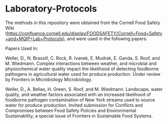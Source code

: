 # Laboratory-Protocols

The methods in this repository were obtained from the Cornell Food Safety Wiki (https://confluence.cornell.edu/display/FOODSAFETY/Cornell+Food+Safety+and+MQIP+Lab+Protocols), and were used in the following papers: 

Papers Used In:

Weller, D., N. Brassill, C. Rock, R. Ivanek, E. Mudrak, E. Ganda, S. Roof, and M. Wiedmann. Complex interactions between weather, and microbial and physiochemical water quality impact the likelihood of detecting foodborne pathogens in agricultural water used for produce production. Under review by Froniters in Microbiology Microbiology.

Weller, D., A. Belias, H. Green, S. Roof, and M. Wiedmann. Landscape, water quality, and weather factors associated with an increased likelihood of foodborne pathogen contamination of New York streams used to source water for produce production. Invited submission for Conflicts and Compromises between Food Safety Policies and Environmental Sustainability, a special issue of Frontiers in Sustainable Food Systems.
